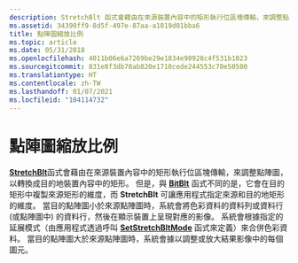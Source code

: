 ```yaml
---
description: StretchBlt 函式會藉由在來源裝置內容中的矩形執行位區塊傳輸，來調整點陣圖，以轉換成目的地裝置內容中的矩形。
ms.assetid: 34390ff9-8d5f-497e-87aa-a1019d01bba6
title: 點陣圖縮放比例
ms.topic: article
ms.date: 05/31/2018
ms.openlocfilehash: 4011b06e6a7269be29e1834e90928c4f531b1023
ms.sourcegitcommit: 831e8f3db78ab820e1710cede244553c70e50500
ms.translationtype: HT
ms.contentlocale: zh-TW
ms.lasthandoff: 01/07/2021
ms.locfileid: "104114732"
---
```

# <a name="bitmap-scaling"></a>點陣圖縮放比例

[**StretchBlt**](/windows/desktop/api/Wingdi/nf-wingdi-stretchblt)函式會藉由在來源裝置內容中的矩形執行位區塊傳輸，來調整點陣圖，以轉換成目的地裝置內容中的矩形。 但是，與 [**BitBlt**](/windows/desktop/api/Wingdi/nf-wingdi-bitblt) 函式不同的是，它會在目的矩形中複製來源矩形的維度，而 **StretchBlt** 可讓應用程式指定來源和目的地矩形的維度。 當目的點陣圖小於來源點陣圖時，系統會將色彩資料的資料列或資料行 (或點陣圖中) 的資料行，然後在顯示裝置上呈現對應的影像。 系統會根據指定的延展模式（由應用程式透過呼叫 [**SetStretchBltMode**](/windows/desktop/api/Wingdi/nf-wingdi-setstretchbltmode) 函式來定義）來合併色彩資料。 當目的點陣圖大於來源點陣圖時，系統會據以調整或放大結果影像中的每個圖元。

 

 



